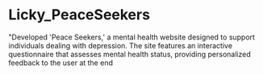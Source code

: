 # Licky_PeaceSeekers
"Developed 'Peace Seekers,' a mental health website designed to support individuals dealing with  depression. The site features an interactive questionnaire that assesses mental health status, providing  personalized feedback to the user at the end
